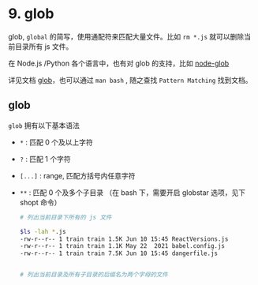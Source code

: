 # 9. glob

glob, `global` 的简写，使用通配符来匹配大量文件。比如  `rm *.js` 就可以删除当前目录所有 js 文件。

在 Node.js /Python 各个语言中，也有对 glob 的支持，比如 [node-glob](https://github.com/isaacs/node-glob)

详见文档 [glob](https://man7.org/linux/man-pages/man7/glob.7.html)，也可以通过 `man bash` , 随之查找 `Pattern Matching` 找到文档。

## glob

`glob` 拥有以下基本语法

- `*` : 匹配 0 个及以上字符

- `?` : 匹配 1 个字符

- `[...]` : range, 匹配方括号内任意字符

- `**` : 匹配 0 个及多个子目录 （在 bash 下，需要开启 globstar 选项，见下shopt 命令）

  ```bash
  # 列出当前目录下所有的 js 文件
  
  $ls -lah *.js
  -rw-r--r-- 1 train train 1.5K Jun 10 15:45 ReactVersions.js
  -rw-r--r-- 1 train train 1.1K May 22  2021 babel.config.js
  -rw-r--r-- 1 train train 7.5K Jun 10 15:45 dangerfile.js
  
  
  # 列出当前目录及所有子目录的后缀名为两个字母的文件
  ```

  

